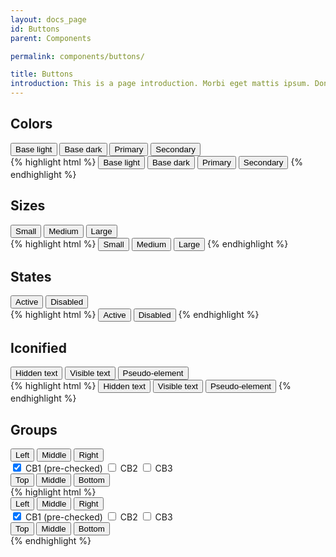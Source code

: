 ```yaml
---
layout: docs_page
id: Buttons
parent: Components

permalink: components/buttons/

title: Buttons
introduction: This is a page introduction. Morbi eget mattis ipsum. Donec massa nibh, bibendum at sit amet ipsum.
---
```


## Colors

<div class="docs-example">
  <button class="button button--base-light" type="button"><span>Base light</span></button>
  <button class="button button--base-dark" type="button"><span>Base dark</span></button>
  <button class="button button--primary" type="button"><span>Primary</span></button>
  <button class="button button--secondary" type="button"><span>Secondary</span></button>

  <div class="docs-example__inset">
{% highlight html %}
<button class="button button--base-light" type="button"><span>Base light</span></button>
<button class="button button--base-dark" type="button"><span>Base dark</span></button>
<button class="button button--primary" type="button"><span>Primary</span></button>
<button class="button button--secondary" type="button"><span>Secondary</span></button>
{% endhighlight %}                  
  </div>
</div>

## Sizes

<div class="docs-example">
  <button class="button button--base-light button--small" type="button"><span>Small</span></button>
  <button class="button button--base-light button--medium" type="button"><span>Medium</span></button>
  <button class="button button--base-light button--large" type="button"><span>Large</span></button>

  <div class="docs-example__inset">
{% highlight html %}
<button class="button button--base-light button--small" type="button"><span>Small</span></button>
<button class="button button--base-light button--medium" type="button"><span>Medium</span></button>
<button class="button button--base-light button--large" type="button"><span>Large</span></button>
{% endhighlight %}                  
  </div>
</div>

## States

<div class="docs-example">
  <button class="button button--base-light button--active" type="button"><span>Active</span></button>
  <button class="button button--base-light disabled" type="button"><span>Disabled</span></button>

  <div class="docs-example__inset">
{% highlight html %}
<button class="button button--base-light button--active" type="button"><span>Active</span></button>
<button class="button button--base-light disabled" type="button"><span>Disabled</span></button>
{% endhighlight %}                  
  </div>
</div>

## Iconified

<div class="docs-example">
  <button class="button button--base-light button--text-hidden" type="button"><i class="oam-ds-icon-clock"></i><span>Hidden text</span></button>
  <button class="button button--base-light" type="button"><i class="oam-ds-icon-clock"></i> <span>Visible text</span></button>
  <button class="button button--base-light button--icon" type="button"></i><span>Pseudo-element</span></button>

  <div class="docs-example__inset">
{% highlight html %}
<button class="button button--base-light button--text-hidden" type="button"><i class="oam-ds-icon-clock"></i><span>Hidden text</span></button>
<button class="button button--base-light" type="button"><i class="oam-ds-icon-clock"></i> <span>Visible text</span></button>
<button class="button button--base-light button--icon" type="button"></i><span>Pseudo-element</span></button>
{% endhighlight %}                  
  </div>
</div>

## Groups

<div class="docs-example">

  <div class="button-group button-group--horizontal" role="group" aria-label="...">
    <button class="button button--base-light button--active" type="button"><span>Left</span></button>
    <button class="button button--base-light" type="button"><span>Middle</span></button>
    <button class="button button--base-light" type="button"><span>Right</span></button>
  </div>

  <div class="button-group button-group--large button-group--horizontal">
    <label class="button button--base-light button--active" for="option-1">
      <input type="checkbox" id="option-1" checked=""> CB1 (pre-checked)
    </label>
    <label class="button button--base-light" for="option-2">
      <input type="checkbox" id="option-2"> CB2
    </label>
    <label class="button button--base-light" for="option-3">
      <input type="checkbox" id="option-3"> CB3
    </label>
  </div>

  <div class="button-group button-group--vertical" role="group" aria-label="...">
    <button class="button button--base-light" type="button"><span>Top</span></button>
    <button class="button button--base-light" type="button"><span>Middle</span></button>
    <button class="button button--base-light" type="button"><span>Bottom</span></button>
  </div>

  <div class="docs-example__inset">
{% highlight html %}
<div class="button-group button-group--horizontal" role="group" aria-label="...">
  <button class="button button--base-light button--active" type="button"><span>Left</span></button>
  <button class="button button--base-light" type="button"><span>Middle</span></button>
  <button class="button button--base-light" type="button"><span>Right</span></button>
</div>

<div class="button-group button-group--large button-group--horizontal">
  <label class="button button--base-light button--active" for="option-1">
    <input type="checkbox" id="option-1" checked=""> CB1 (pre-checked)
  </label>
  <label class="button button--base-light" for="option-2">
    <input type="checkbox" id="option-2"> CB2
  </label>
  <label class="button button--base-light" for="option-3">
    <input type="checkbox" id="option-3"> CB3
  </label>
</div>

<div class="button-group button-group--vertical" role="group" aria-label="...">
  <button class="button button--base-light" type="button"><span>Top</span></button>
  <button class="button button--base-light" type="button"><span>Middle</span></button>
  <button class="button button--base-light" type="button"><span>Bottom</span></button>
</div>
{% endhighlight %}                  
  </div>
</div>